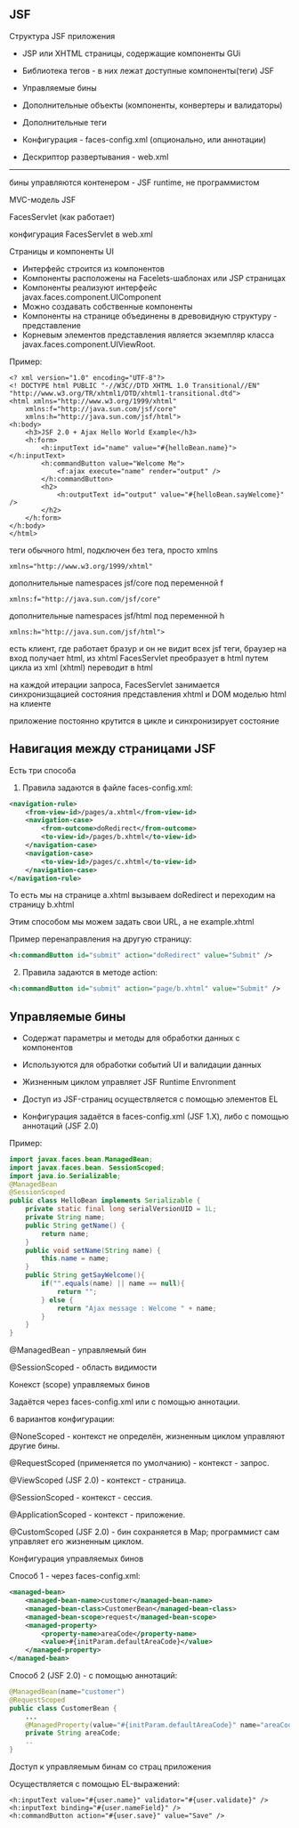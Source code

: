 
## JSF

Структура JSF приложения

- JSP или XHTML страницы, содержащие компоненты GUi

- Библиотека тегов - в них лежат доступные компоненты(теги) JSF

- Управляемые бины

- Дополнительные объекты (компоненты, конвертеры и валидаторы)

- Дополнительные теги

- Конфигурация - faces-config.xml (опционально, или аннотации)

- Дескриптор развертывания - web.xml

---

бины управляются контенером - JSF runtime, не программистом

MVC-модель JSF

FacesServlet (как работает)

конфигурация FacesServlet в web.xml

Страницы и компоненты UI

- Интерфейс строится из компонентов
- Компоненты расположены на Facelets-шаблонах или JSP страницах
- Компоненты реализуют интерфейс javax.faces.component.UIComponent
- Можно создавать собственные компоненты
- Компоненты на странице объединены в древовидную структуру - представление
- Корневым элементов представления является экземпляр класса javax.faces.component.UIViewRoot.

Пример:

```xhtml
<? xml version="1.0" encoding="UTF-8"?>
<! DOCTYPE html PUBLIC "-//W3C//DTD XHTML 1.0 Transitional//EN"
"http://www.w3.org/TR/xhtml1/DTD/xhtml1-transitional.dtd">
<html xmlns="http://www.w3.org/1999/xhtml"
    xmlns:f="http://java.sun.com/jsf/core"
    xmlns:h="http://java.sun.com/jsf/html">
<h:body>
    <h3>JSF 2.0 + Ajax Hello World Example</h3>
    <h:form>
        <h:inputText id="name" value="#{helloBean.name}"></h:inputText>
        <h:commandButton value="Welcome Me">
            <f:ajax execute="name" render="output" />
        </h:commandButton>
        <h2>
            <h:outputText id="output" value="#{helloBean.sayWelcome}" />
        </h2>
    </h:form>
</h:body>
</html>
```

теги обычного html, подключен без тега, просто xmlns

    xmlns="http://www.w3.org/1999/xhtml"

дополнительные namespaces jsf/core под переменной f

    xmlns:f="http://java.sun.com/jsf/core"

дополнительные namespaces jsf/html под переменной h

    xmlns:h="http://java.sun.com/jsf/html">


есть клиент, где работает бразур и он не видит всех jsf теги, браузер на вход получает html, из xhtml FacesServlet преобразует в html путем цикла из xml (xhtml) переводит в html 

на каждой итерации запроса, FacesServlet занимается синхронизщацией состояния представления xhtml и DOM моделью html на клиенте

приложение постоянно крутится в цикле и синхронизирует состояние


## Навигация между страницами JSF

Есть три способа 

1. Правила задаются в файле faces-config.xml:

```xml
<navigation-rule>
    <from-view-id>/pages/a.xhtml</from-view-id>
    <navigation-case>
        <from-outcome>doRedirect</from-outcome>
        <to-view-id>/pages/b.xhtml</to-view-id>
    </navigation-case>
    <navigation-case>
        <to-view-id>/pages/c.xhtml</to-view-id>
    </navigation-case>
</navigation-rule>
```

То есть мы на странице a.xhtml вызываем doRedirect и переходим на страницу b.xhtml

Этим способом мы можем задать свои URL, а не example.xhtml

Пример перенаправления на другую страницу:

```xml
<h:commandButton id="submit" action="doRedirect" value="Submit" />
```

2. Правила задаются в методе action:

```xml
<h:commandButton id="submit" action="page/b.xhtml" value="Submit" />
```

## Управляемые бины

- Содержат параметры и методы для обработки данных с компонентов

- Используются для обработки событий UI и валидации данных

- Жизненным циклом управляет JSF Runtime Envronment

- Доступ из JSF-страниц осуществляется с помощью элементов EL

- Конфигурация задаётся в faces-config.xml (JSF 1.Х), либо с помощью аннотаций (JSF 2.0)


Пример:

```java
import javax.faces.bean.ManagedBean;
import javax.faces.bean. SessionScoped;
import java.io.Serializable;
@ManagedBean
@SessionScoped
public class HelloBean implements Serializable {
    private static final long serialVersionUID = 1L;
    private String name;
    public String getName() {
        return name;
    }
    public void setName(String name) {
        this.name = name;
    }
    public String getSayWelcome(){
        if("".equals(name) || name == null){
            return "";
        } else {
            return "Ajax message : Welcome " + name;
        }
    }
}
```

@ManagedBean - управляемый бин

@SessionScoped - область видимости

Конекст (scope) управляемых бинов

Задаётся через faces-config.xml или с помощью аннотации.

6 вариантов конфигурации:

@NoneScoped - контекст не определён, жизненным циклом управляют другие бины.

@RequestScoped (применяется по умолчанию) - контекст - запрос.

@ViewScoped (JSF 2.0) - контекст - страница.

@SessionScoped - контекст - сессия.

@ApplicationScoped - контекст - приложение.

@CustomScoped (JSF 2.0) - бин сохраняется в Мар; программист сам управляет его жизненным циклом.

Конфигурация управляемых бинов

Способ 1 - через faces-config.xml:

```xml
<managed-bean>
    <managed-bean-name>customer</managed-bean-name>
    <managed-bean-class>CustomerBean</managed-bean-class>
    <managed-bean-scope>request</managed-bean-scope>
    <managed-property>
        <property-name>areaCode</property-name>
        <value>#{initParam.defaultAreaCode}</value>
    </managed-property>
</managed-bean>
```

Способ 2 (JSF 2.0) - с помощью аннотаций:

```java
@ManagedBean(name="customer")
@RequestScoped
public class CustomerBean {
    ...
    @ManagedProperty(value="#{initParam.defaultAreaCode}" name="areaCode")
    private String areaCode;
    ..
}
```

Доступ к управляемым бинам со страц приложения

Осуществляется с помощью EL-выражений:

```xhtml
<h:inputText value="#{user.name}" validator="#{user.validate}" />
<h:inputText binding="#{user.nameField}" />
<h:commandButton action="#{user.save}" value="Save" />
```

